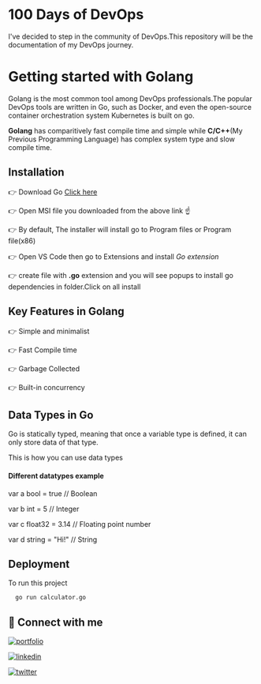 
# 100 Days of DevOps

I've decided to step in the community of DevOps.This repository will be the documentation of my DevOps journey.

# Getting started with Golang

Golang is the most common tool among DevOps professionals.The popular DevOps tools are written in Go, such as Docker, and even the open-source container orchestration system Kubernetes is built on go.

**Golang** has comparitively fast compile time and simple while **C/C++**(My Previous Programming Language) has complex system type and slow compile time.












## Installation

👉 Download Go [Click here](https://go.dev/doc/install)

👉 Open MSI file you downloaded from the above link ☝️

👉 By default, The installer will install go to Program files or Program file(x86)
 
👉 Open VS Code then go to Extensions and install *Go extension* 

👉 create file with **.go** extension and you will see popups to install go dependencies in folder.Click on all install

## Key Features in Golang

👉 Simple and minimalist

👉 Fast Compile time

👉 Garbage Collected

👉 Built-in concurrency

## Data Types in Go

Go is statically typed, meaning that once a variable type is defined, it can only store data of that type.

This is how you can use data types
#### Different datatypes example

  var a bool = true     // Boolean

  var b int = 5         // Integer

  var c float32 = 3.14  // Floating point number

  var d string = "Hi!"  // String


## Deployment

To run this project

```bash
  go run calculator.go
```


## 🔗 Connect with me
[![portfolio](https://img.shields.io/badge/my_portfolio-000?style=for-the-badge&logo=ko-fi&logoColor=white)](https://github.com/Ali15700)

[![linkedin](https://img.shields.io/badge/linkedin-0A66C2?style=for-the-badge&logo=linkedin&logoColor=white)](https://www.linkedin.com/in/ali-reza-2308b3194/)

[![twitter](https://img.shields.io/badge/twitter-1DA1F2?style=for-the-badge&logo=twitter&logoColor=white)](https://twitter.com/devilOps66)

